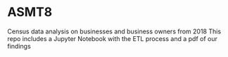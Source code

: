 # ASMT8
Census data analysis on businesses and business owners from 2018
This repo includes a Jupyter Notebook with the ETL process and a pdf of our findings
